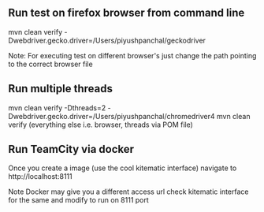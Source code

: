 ## Run test on firefox browser from command line ##

mvn clean verify -Dwebdriver.gecko.driver=/Users/piyushpanchal/geckodriver

Note: For executing test on different browser's just change the path pointing to the correct browser file

## Run multiple threads ##

mvn clean verify -Dthreads=2 -Dwebdriver.gecko.driver=/Users/piyushpanchal/chromedriver4
mvn clean verify (everything else i.e. browser, threads via POM file)

## Run TeamCity via docker ##

Once you create a image (use the cool kitematic interface)
navigate to http://localhost:8111

Note Docker may give you a different access url check kitematic interface for the same and modify to run on 8111 port

